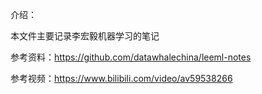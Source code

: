 介绍：

本文件主要记录李宏毅机器学习的笔记

参考资料：https://github.com/datawhalechina/leeml-notes

参考视频：https://www.bilibili.com/video/av59538266

